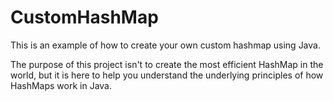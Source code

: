 # CustomHashMap

This is an example of how to create your own custom hashmap using Java.

The purpose of this project isn't to create the most efficient HashMap in the world, but it is here to help you understand the underlying principles of how HashMaps work in Java.
